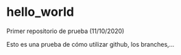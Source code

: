 # hello_world
Primer repositorio de prueba (11/10/2020)

Esto es una prueba de cómo utilizar github, los branches,... 
